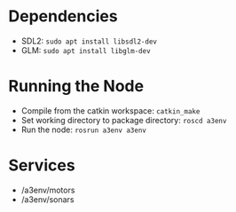
# Dependencies
- SDL2: `sudo apt install libsdl2-dev`
- GLM:  `sudo apt install libglm-dev`


# Running the Node
- Compile from the catkin workspace: `catkin_make`
- Set working directory to package directory: `roscd a3env`
- Run the node: `rosrun a3env a3env`


# Services
- /a3env/motors
- /a3env/sonars

